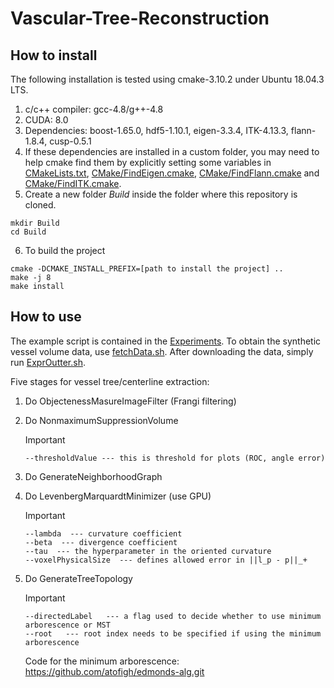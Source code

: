 
# Vascular-Tree-Reconstruction

## How to install
The following installation is tested using cmake-3.10.2 under Ubuntu 18.04.3 LTS.
1. c/c++ compiler: gcc-4.8/g++-4.8
2. CUDA: 8.0
3. Dependencies: boost-1.65.0, hdf5-1.10.1, eigen-3.3.4, ITK-4.13.3, flann-1.8.4, cusp-0.5.1
4. If these dependencies are installed in a custom folder, you may need to help cmake find them by explicitly setting some variables in [CMakeLists.txt](CMakeLists.txt), [CMake/FindEigen.cmake](CMake/FindEigen.cmake), [CMake/FindFlann.cmake](CMake/FindFlann.cmake) and [CMake/FindITK.cmake](CMake/FindITK.cmake).
5. Create a new folder *Build* inside the folder where this repository is cloned.
```
mkdir Build
cd Build
```
6. To build the project
```
cmake -DCMAKE_INSTALL_PREFIX=[path to install the project] ..
make -j 8
make install
```

## How to use 
The example script is contained in the [Experiments](Experiments). To obtain the synthetic vessel volume data, use [fetchData.sh](Experiments/fetchData.sh). After downloading the data, simply run [ExprOutter.sh](Experiments/ExprOutter.sh).

Five stages for vessel tree/centerline extraction:

 1. Do ObjectenessMasureImageFilter (Frangi filtering)
 
 2. Do NonmaximumSuppressionVolume
  
    Important 
    ```
    --thresholdValue --- this is threshold for plots (ROC, angle error)
    ```
	
 3. Do GenerateNeighborhoodGraph
  
 4. Do LevenbergMarquardtMinimizer (use GPU)
  
    Important 
    ```
    --lambda  --- curvature coefficient
    --beta  --- divergence coefficient
    --tau  --- the hyperparameter in the oriented curvature
    --voxelPhysicalSize  --- defines allowed error in ||l_p - p||_+
    ```
 
 5. Do GenerateTreeTopology
  
    Important 
    ```
    --directedLabel   --- a flag used to decide whether to use minimum arborescence or MST
    --root   --- root index needs to be specified if using the minimum arborescence
    ```
	
	Code for the minimum arborescence: https://github.com/atofigh/edmonds-alg.git
